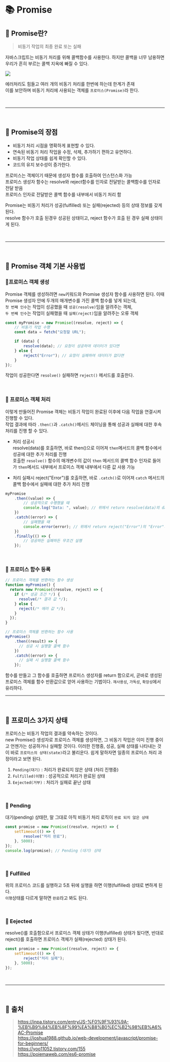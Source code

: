 # 📚 Promise

## 📕 Promise란?

> 비동기 작업의 최종 완료 또는 실패

자바스크립트는 비동기 처리를 위해 콜백함수를 사용한다. 하지만 콜백을 너무 남용하면 우리가 흔히 부르는 콜백 지옥에 빠질 수 있다.

![](https://velog.velcdn.com/images/dtc03003/post/4359a267-8b02-4481-ba65-01e57fa03d8a/image.png)

에러처리도 힘들고 여러 개의 비동기 처리를 한번에 하는데 한계가 존재  
이를 보안하며 비동기 처리에 사용되는 객체를 `프로미스(Promise)`라 한다.

<br/>

---

<br/>

## 📕 Promise의 장점

-   비동기 처리 시점을 명확하게 표현할 수 있다.
-   연속된 비동기 처리 작업을 수정, 삭제, 추가하기 편하고 유연하다.
-   비동기 작업 상태를 쉽게 확인할 수 있다.
-   코드의 유지 보수성이 증가한다.

프로미스는 객체이기 때문에 생성자 함수를 호출하여 인스턴스화 가능  
프로미스 생성자 함수는 resolve와 reject함수를 인자로 전달받는 콜백함수를 인자로 전달 받음  
프로미스 인자로 전달받은 콜백 함수를 내부에서 비동기 처리 함

Promise는 비동기 처리가 성공(fulfilled) 또는 실패(rejected) 등의 상태 정보를 갖게된다.  
resolve 함수가 호출 된경우 성공된 상태이고, reject 함수가 호출 된 경우 실패 상태이게 된다.

<br/>

---

<br/>

## 📕 Promise 객체 기본 사용법

### 📖프로미스 객체 생성

Promise 객체를 생성하려면 `new`키워드와 Promise 생성자 함수를 사용하면 된다. 이때 Promise 생성자 안에 두개의 매개변수를 가진 콜백 함수를 넣게 되는데,  
`첫 번째 인수`는 작업이 성공했을 때 `성공(resolve)`임을 알려주는 객체,  
`두 번째 인수`는 작업이 실패했을 때 `실패(reject)`임을 알려주는 오류 객체

```js
const myPromise = new Promise((resolve, reject) => {
    // 비동기 작업 수행
    const data = fetch("요청할 URL");

    if (data) {
        resolve(data); // 요청이 성공하여 데이터가 있다면
    } else {
        reject("Error"); // 요청이 실패하여 데이터가 없다면
    }
});
```

작업이 성공한다면 `resolve()` 실패하면 `reject()` 메서드를 호출한다.

<br/>

### 📖 프로미스 객체 처리

이렇게 만들어진 Promise 객체는 비동기 작업이 완료된 이후에 다음 작업을 연결시켜 진행할 수 있다.  
작업 결과에 따라 `.then()`과 `.catch()`메서드 체이닝을 통해 성공과 실패에 대한 후속 처리를 진행 할 수 있다.

-   처리 성공시  
    resolve(data)를 호출하면, 바로 then()으로 이어져 `then`메서드의 콜백 함수에서 성공에 대한 추가 처리를 진행  
     호출한 `resolve()` 함수의 매개변수의 값이 `then` 메서드의 콜백 함수 인자로 들어가 `then`메서드 내부에서 프로미스 객체 내부에서 다룬 값 사용 가능

-   처리 실패시
    reject("Error")를 호출하면, 바로 `.catch()`로 이어져 `catch` 메서드의 콜백 함수에서 실패에 대한 추가 처리 진행

```js
myPromise
    .then((value) => {
        // 성공적으로 수행했을 때
        console.log("Data: ", value); // 위에서 return resolve(data)의 data값이 출력된다
    })
    .catch((error) => {
        // 실패했을 때
        console.error(error); // 위에서 return reject("Error")의 "Error"가 출력된다
    })
    .finally(() => {
        // 성공하든 실패하든 무조건 실행
    });
```

<br/>

### 📖 프로미스 함수 등록

```js
// 프로미스 객체를 반환하는 함수 생성
function myPromise() {
  return new Promise((resolve, reject) => {
    if (/* 성공 조건 */) {
      resolve(/* 결과 값 */);
    } else {
      reject(/* 에러 값 */);
    }
  });
}

// 프로미스 객체를 반환하는 함수 사용
myPromise()
    .then((result) => {
      // 성공 시 실행할 콜백 함수
    })
    .catch((error) => {
      // 실패 시 실행할 콜백 함수
    });
```

함수를 만들고 그 함수를 호출하면 프로미스 생성자를 return 함으로서, 곧바로 생성된 프로미스 객체를 함수 반환값으로 얻어 사용하는 기법이다. `재사용성`, `가독성`, `확장성`에서 유리하다.
<br/>

---

<br/>

## 📕 프로미스 3가지 상태

프로미스는 비동기 작업의 결과를 약속하는 것이다.  
new Promise() 생성자로 프로미스 객체를 생성하면, 그 비동기 작업은 이미 진행 중이고 언젠가는 성공하거나 실패할 것이다. 이러한 진행중, 성공, 실패 상태를 나타내는 것이 바로 `프로미스의 상태(state)`라고 불리운다. 쉽게 말하자면 일종의 프로미스 처리 과정이라고 보면 된다.

1. `Pending(대기)` : 처리가 완료되지 않은 상태 (처리 진행중)
2. `Fulfilled(이행)` : 성공적으로 처리가 완료된 상태
3. `Eejected(거부)` : 처리가 실패로 끝난 상태

<br/>

### 📖 Pending

대기(pending) 상태란, 말 그대로 아직 비동기 처리 로직이 `완료 되지 않은 상태`

```js
const promise = new Promise((resolve, reject) => {
    setTimeout(() => {
        resolve("처리 완료");
    }, 5000);
});
console.log(promise); // Pending (대기) 상태
```

<br/>

### 📖 Fulfilled

위의 프로미스 코드를 실행하고 5초 뒤에 실행을 하면 이행(fulfilled) 상태로 변하게 된다.  
`이행`상태를 다르게 말하면 `완료`라고 봐도 된다.

<br/>

### 📖 Eejected

resolve()를 호출함으로서 프로미스 객체 상태가 이행(fulfilled) 상태가 됬다면, 반대로 reject()를 호출하면 프로미스 객체가 실패(rejected) 상태가 된다.

```js
const promise = new Promise((resolve, reject) => {
    setTimeout(() => {
        reject("처리 실패");
    }, 5000);
});
```

<br/>

---

<br/>

## 📕 출처

> https://inpa.tistory.com/entry/JS-%F0%9F%93%9A-%EB%B9%84%EB%8F%99%EA%B8%B0%EC%B2%98%EB%A6%AC-Promise  
> https://joshua1988.github.io/web-development/javascript/promise-for-beginners/  
> https://yoo11052.tistory.com/155  
> https://poiemaweb.com/es6-promise
